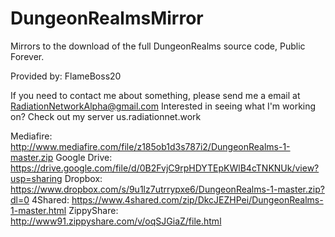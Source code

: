 # DungeonRealmsMirror
Mirrors to the download of the full DungeonRealms source code, Public Forever.

Provided by: FlameBoss20

If you need to contact me about something, please send me a email at RadiationNetworkAlpha@gmail.com
Interested in seeing what I'm working on? Check out my server us.radiationnet.work

Mediafire: http://www.mediafire.com/file/z185ob1d3s787i2/DungeonRealms-1-master.zip
Google Drive: https://drive.google.com/file/d/0B2FvjC9rpHDYTEpKWlB4cTNKNUk/view?usp=sharing
Dropbox: https://www.dropbox.com/s/9u1lz7utrrypxe6/DungeonRealms-1-master.zip?dl=0
4Shared: https://www.4shared.com/zip/DkcJEZHPei/DungeonRealms-1-master.html
ZippyShare: http://www91.zippyshare.com/v/oqSJGiaZ/file.html
